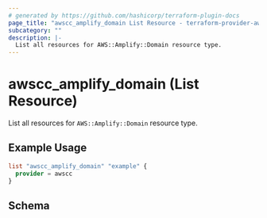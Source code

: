 ```yaml
---
# generated by https://github.com/hashicorp/terraform-plugin-docs
page_title: "awscc_amplify_domain List Resource - terraform-provider-awscc"
subcategory: ""
description: |-
  List all resources for AWS::Amplify::Domain resource type.
---
```


# awscc_amplify_domain (List Resource)

List all resources for `AWS::Amplify::Domain` resource type.

## Example Usage

```terraform
list "awscc_amplify_domain" "example" {
  provider = awscc
}
```

<!-- schema generated by tfplugindocs -->
## Schema
